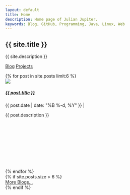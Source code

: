 ```yaml
---
layout: default
title: Home
description: Home page of Julian Jupiter.
keywords: Blog, GitHub, Programming, Java, Linux, Web
---
```


<section class="jumbotron text-center rounded-0 mb-0">
    <div class="container">
        <h1>{{ site.title }}</h1>
        <p class="lead text-muted">{{ site.description }}</p>
        <p>
        <a href="/blog" class="btn btn-primary my-2" style="min-width: 100px;">Blog</a>
        <a href="/projects" class="btn btn-secondary my-2" style="min-width: 100px;">Projects</a>
        </p>
    </div>
</section>
<section class="py-5 bg-white">
    <div class="container">
        <div class="row">
            {% for post in site.posts limit:6 %}
            <div class="col-md-4">
                <div class="card mb-4 shadow-sm">
                    <img src="{{ post.image.thumbnail | prepend: site.url }}">
                    <div class="card-body" style="min-height: 250px;">
                        <h5 class="card-title"><a href="{{ post.url | prepend: site.url }}" title="{{ post.description }}">{{ post.title }}</a></h5>
                        <p>
                            <info datetime="{{ post.date | date: " %Y-%m-%d " }}">{{ post.date | date: "%B %-d, %Y" }}</info> &#124;
                            <a href="{{ post.url | prepend: site.url }}#disqus_thread" data-disqus-identifier="{{ post.url }}"></a>
                        </p>
                        <p class="card-text">{{ post.description }}</p>
                    </div>
                </div>
            </div>
            {% endfor %}
        </div>
        {% if site.posts.size > 6 %}
        <div class="row">
            <div class="col text-center">
                <a href="/blog" class="btn btn-primary btn-lg my-2" style="min-width: 100px;">More Blogs...</a>
            </div>
        </div>
        {% endif %}
    </div>
</section>